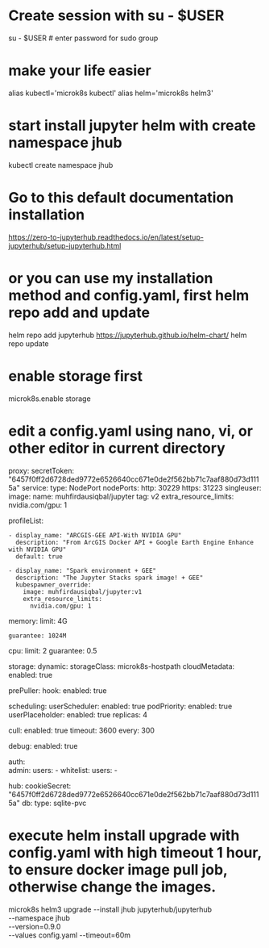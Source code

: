 # Create session with su - $USER
su - $USER # enter password for sudo group

# make your life easier
alias kubectl='microk8s kubectl'
alias helm='microk8s helm3'

# start install jupyter helm with create namespace jhub
kubectl create namespace jhub

# Go to this default documentation installation 
https://zero-to-jupyterhub.readthedocs.io/en/latest/setup-jupyterhub/setup-jupyterhub.html

# or you can use my installation method and config.yaml, first helm repo add and update
helm repo add jupyterhub https://jupyterhub.github.io/helm-chart/
helm repo update

# enable storage first
microk8s.enable storage

# edit a config.yaml using nano, vi, or other editor in current directory
proxy:
   secretToken: "6457f0ff2d6728ded9772e6526640cc671e0de2f562bb71c7aaf880d73d1115a"
   service:
     type: NodePort
     nodePorts:
       http: 30229
       https: 31223
singleuser:
  image:
    name: muhfirdausiqbal/jupyter
    tag: v2
  extra_resource_limits:
    nvidia.com/gpu: 1

  profileList:

    - display_name: "ARCGIS-GEE API-With NVIDIA GPU"
      description: "From ArcGIS Docker API + Google Earth Engine Enhance with NVIDIA GPU"
      default: true

    - display_name: "Spark environment + GEE"
      description: "The Jupyter Stacks spark image! + GEE"
      kubespawner_override:
        image: muhfirdausiqbal/jupyter:v1
        extra_resource_limits:
          nvidia.com/gpu: 1
  memory:
    limit: 4G
                                      
    guarantee: 1024M
  cpu:
    limit: 2
    guarantee: 0.5

  storage:
    dynamic:
      storageClass: microk8s-hostpath
  cloudMetadata:
    enabled: true


prePuller:
  hook:
    enabled: true

scheduling:
  userScheduler:
    enabled: true
  podPriority:
    enabled: true
  userPlaceholder:
    enabled: true
    replicas: 4

cull:
  enabled: true
  timeout: 3600
  every: 300

debug:
  enabled: true

auth:  
  admin:
    users:
      - <your username>
  whitelist:
    users:
      - <your username>

hub:
  cookieSecret: "6457f0ff2d6728ded9772e6526640cc671e0de2f562bb71c7aaf880d73d1115a"
  db:
    type: sqlite-pvc

# execute helm install upgrade with config.yaml with high timeout 1 hour, to ensure docker image pull job, otherwise change the images.
microk8s helm3 upgrade --install jhub jupyterhub/jupyterhub \
  --namespace jhub  \
  --version=0.9.0 \
  --values config.yaml --timeout=60m
 
 
